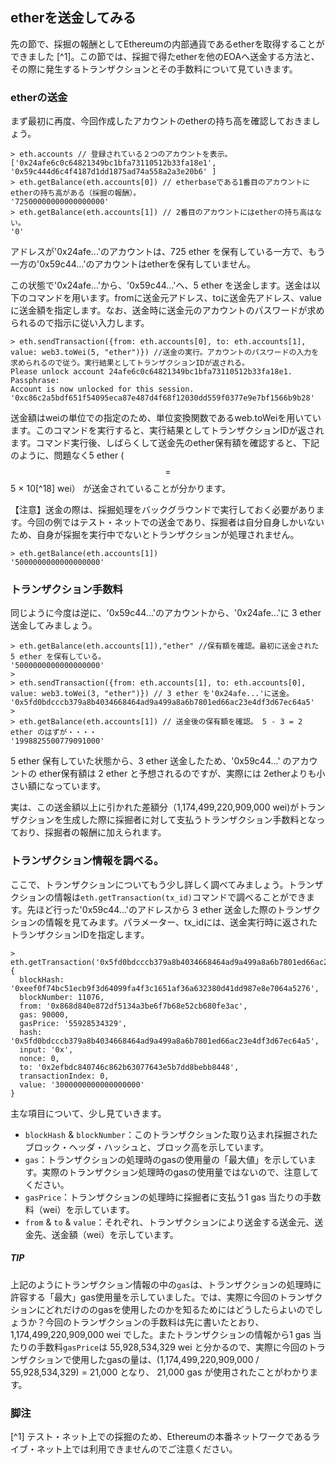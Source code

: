 ## etherを送金してみる

先の節で、採掘の報酬としてEthereumの内部通貨であるetherを取得することができました [^1]。この節では、採掘で得たetherを他のEOAへ送金する方法と、その際に発生するトランザクションとその手数料について見ていきます。

### etherの送金
まず最初に再度、今回作成したアカウントのetherの持ち高を確認しておきましょう。

```
> eth.accounts // 登録されている２つのアカウントを表示。
['0x24afe6c0c64821349bc1bfa73110512b33fa18e1', '0x59c444d6c4f4187d1dd1875ad74a558a2a3e20b6' ]
> eth.getBalance(eth.accounts[0]) // etherbaseである1番目のアカウントにetherの持ち高がある（採掘の報酬）。
'72500000000000000000'
> eth.getBalance(eth.accounts[1]) // 2番目のアカウントにはetherの持ち高はない。
'0'
```
アドレスが'0x24afe...'のアカウントは、725 ether を保有している一方で、もう一方の'0x59c44...'のアカウントはetherを保有していません。

この状態で'0x24afe...'から、'0x59c44...'へ、5 ether を送金します。送金は以下のコマンドを用います。fromに送金元アドレス、toに送金先アドレス、valueに送金額を指定します。なお、送金時に送金元のアカウントのパスワードが求められるので指示に従い入力します。

```
> eth.sendTransaction({from: eth.accounts[0], to: eth.accounts[1], value: web3.toWei(5, "ether")}) //送金の実行。アカウントのパスワードの入力を求められるので従う。実行結果としてトランザクションIDが返される。
Please unlock account 24afe6c0c64821349bc1bfa73110512b33fa18e1.
Passphrase:
Account is now unlocked for this session.
'0xc86c2a5bdf651f54095eca87e487d4f68f12030dd559f0377e9e7bf1566b9b28'
```
送金額はweiの単位での指定のため、単位変換関数であるweb.toWeiを用いています。このコマンドを実行すると、実行結果としてトランザクションIDが返されます。コマンド実行後、しばらくして送金先のether保有額を確認すると、下記のように、問題なく5 ether ($$=$$ 5 × 10[^18] wei） が送金されていることが分かります。

【注意】送金の際は、採掘処理をバックグラウンドで実行しておく必要があります。今回の例ではテスト・ネットでの送金であり、採掘者は自分自身しかいないため、自身が採掘を実行中でないとトランザクションが処理されません。

```
> eth.getBalance(eth.accounts[1])
'5000000000000000000'
```

### トランザクション手数料
同じように今度は逆に、'0x59c44...'のアカウントから、'0x24afe...'に 3 ether 送金してみましょう。
```
> eth.getBalance(eth.accounts[1]),"ether" //保有額を確認。最初に送金された 5 ether を保有している。
'5000000000000000000'
> 
> eth.sendTransaction({from: eth.accounts[1], to: eth.accounts[0], value: web3.toWei(3, "ether")}) // 3 ether を'0x24afe...'に送金。
'0x5fd0bdcccb379a8b4034668464ad9a499a8a6b7801ed66ac23e4df3d67ec64a5'
>
> eth.getBalance(eth.accounts[1]) // 送金後の保有額を確認。 5 - 3 = 2 ether のはずが・・・・
'1998825500779091000'
```

5 ether 保有していた状態から、3 ether 送金したため、'0x59c44...' のアカウントの ether保有額は 2 ether と予想されるのですが、実際には 2etherよりも小さい額になっています。

実は、この送金額以上に引かれた差額分（1,174,499,220,909,000 wei)がトランザクションを生成した際に採掘者に対して支払うトランザクション手数料となっており、採掘者の報酬に加えられます。


### トランザクション情報を調べる。
ここで、トランザクションについてもう少し詳しく調べてみましょう。トランザクションの情報は`eth.getTransaction(tx_id)`コマンドで調べることができます。先ほど行った'0x59c44...'のアドレスから 3 ether 送金した際のトランザクションの情報を見てみます。パラメーター、tx_idには、送金実行時に返されたトランザクションIDを指定します。
```
> eth.getTransaction('0x5fd0bdcccb379a8b4034668464ad9a499a8a6b7801ed66ac23e4df3d67ec64a5')
{
  blockHash: '0xeef0f74bc51ecb9f3d64099fa4f3c1651af36a632380d41dd987e8e7064a5276',
  blockNumber: 11076,
  from: '0x868d840e872df5134a3be6f7b68e52cb680fe3ac',
  gas: 90000,
  gasPrice: '55928534329',
  hash: '0x5fd0bdcccb379a8b4034668464ad9a499a8a6b7801ed66ac23e4df3d67ec64a5',
  input: '0x',
  nonce: 0,
  to: '0x2efbdc840746c862b63077643e5b7dd8bebb8448',
  transactionIndex: 0,
  value: '3000000000000000000'
}

```
主な項目について、少し見ていきます。
* `blockHash` & `blockNumber`：このトランザクションた取り込まれ採掘されたブロック・ヘッダ・ハッシュと、ブロック高を示しています。
* `gas`：トランザクションの処理時のgasの使用量の「最大値」を示しています。実際のトランザクション処理時のgasの使用量ではないので、注意してください。
* `gasPrice`：トランザクションの処理時に採掘者に支払う1 gas 当たりの手数料（wei）を示しています。
* `from` & `to` & `value`：それぞれ、トランザクションにより送金する送金元、送金先、送金額（wei）を示しています。

##### TIP
上記のようにトランザクション情報の中の`gas`は、トランザクションの処理時に許容する「最大」gas使用量を示していました。では、実際に今回のトランザクションにどれだけののgasを使用したのかを知るためにはどうしたらよいのでしょうか？今回のトランザクションの手数料は先に書いたとおり、1,174,499,220,909,000 wei でした。またトランザクションの情報から1 gas 当たりの手数料`gasPrice`は 55,928,534,329 wei と分かるので、実際に今回のトランザクションで使用したgasの量は、(1,174,499,220,909,000 / 55,928,534,329) = 21,000 となり、 21,000 gas が使用されたことがわかります。


### 脚注
[^1] テスト・ネット上での採掘のため、Ethereumの本番ネットワークであるライブ・ネット上では利用できませんのでご注意ください。

